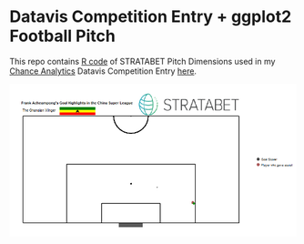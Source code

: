 # Datavis Competition Entry + ggplot2 Football Pitch

This repo contains [R code](https://github.com/DavidQuartey/ggplot2_football_pitch/blob/master/statabet_pitch_dimensions.R) of STRATABET Pitch Dimensions used in my [Chance Analytics](https://chanceanalytics.com/) Datavis Competition Entry [here](https://chanceanalytics.com/2017/12/09/vote-for-your-favourite-data-visualization/).

![alt text](https://github.com/DavidQuartey/ggplot2_football_pitch/blob/master/chance_dataviz_competition_entry.gif)
